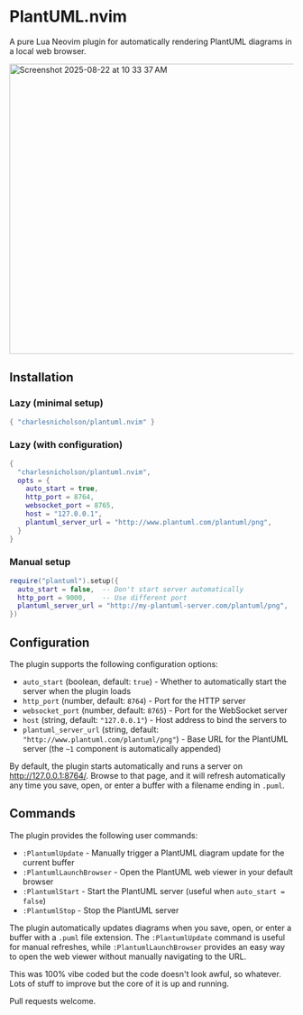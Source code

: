 # PlantUML.nvim
A pure Lua Neovim plugin for automatically rendering PlantUML diagrams in a local web browser.

<img width="646" height="515" alt="Screenshot 2025-08-22 at 10 33 37 AM" src="https://github.com/user-attachments/assets/25205bb6-267a-485d-8558-a53a7f5d7a39" />

## Installation

### Lazy (minimal setup)
```lua
{ "charlesnicholson/plantuml.nvim" }
```

### Lazy (with configuration)
```lua
{
  "charlesnicholson/plantuml.nvim",
  opts = {
    auto_start = true,
    http_port = 8764,
    websocket_port = 8765,
    host = "127.0.0.1",
    plantuml_server_url = "http://www.plantuml.com/plantuml/png",
  }
}
```

### Manual setup
```lua
require("plantuml").setup({
  auto_start = false,  -- Don't start server automatically
  http_port = 9000,    -- Use different port
  plantuml_server_url = "http://my-plantuml-server.com/plantuml/png",
})
```

## Configuration

The plugin supports the following configuration options:

- `auto_start` (boolean, default: `true`) - Whether to automatically start the server when the plugin loads
- `http_port` (number, default: `8764`) - Port for the HTTP server
- `websocket_port` (number, default: `8765`) - Port for the WebSocket server  
- `host` (string, default: `"127.0.0.1"`) - Host address to bind the servers to
- `plantuml_server_url` (string, default: `"http://www.plantuml.com/plantuml/png"`) - Base URL for the PlantUML server (the `~1` component is automatically appended)

By default, the plugin starts automatically and runs a server on http://127.0.0.1:8764/. Browse to that page, and it will refresh automatically any time you save, open, or enter a buffer with a filename ending in `.puml`.

## Commands

The plugin provides the following user commands:

- `:PlantumlUpdate` - Manually trigger a PlantUML diagram update for the current buffer
- `:PlantumlLaunchBrowser` - Open the PlantUML web viewer in your default browser
- `:PlantumlStart` - Start the PlantUML server (useful when `auto_start = false`)
- `:PlantumlStop` - Stop the PlantUML server

The plugin automatically updates diagrams when you save, open, or enter a buffer with a `.puml` file extension. The `:PlantumlUpdate` command is useful for manual refreshes, while `:PlantumlLaunchBrowser` provides an easy way to open the web viewer without manually navigating to the URL.

This was 100% vibe coded but the code doesn't look awful, so whatever. Lots of stuff to improve but the core of it is up and running.

Pull requests welcome.
